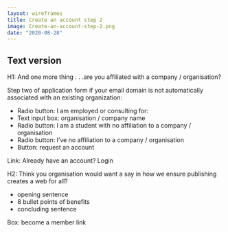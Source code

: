 ```yaml
---
layout: wireframes
title: Create an account step 2
image: Create-an-account-step-2.png
date: "2020-08-28"
---
```


## Text version

H1: And one more thing . . .are you affiliated with a company / organisation?

Step two of application form if your email domain is not automatically associated with an existing organization:

- Radio button: I am employed or consulting for: 
- Text input box: organisation / company name
- Radio button: I am a student with no affiliation to a company  / organisation  
- Radio button: I’ve no affiliation to a company  / organisation 
- Button: request an account

Link: Already have an account? Login

H2: Think you organisation would want a say in how we ensure publishing creates a web for all?
- opening sentence 
- 8 bullet points of benefits
- concluding sentence

Box: become a member link
